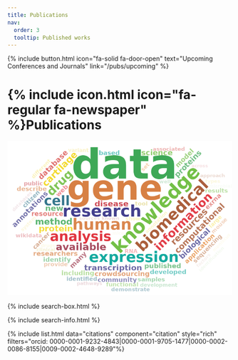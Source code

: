 ```yaml
---
title: Publications
nav:
  order: 3
  tooltip: Published works
---
```

{%
  include button.html
  icon="fa-solid fa-door-open"
  text="Upcoming Conferences and Journals"
  link="/pubs/upcoming"
%}
# {% include icon.html icon="fa-regular fa-newspaper" %}Publications

<center>
<!-- Generated from https://shiny.rcg.sfu.ca/u/rdmorin/pubmedcloud3/ -->
<img src="../images/wordcloud.png" alt="A word cloud of publication titles" style="width:600px"/>
</center>

{% include search-box.html %}

{% include search-info.html %}

{% include list.html data="citations" component="citation" style="rich" filters="orcid: 0000-0001-9232-4843|0000-0001-9705-1477|0000-0002-0086-8155|0009-0002-4648-9289"%}

